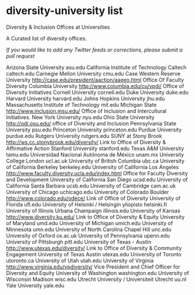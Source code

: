 # diversity-university list
Diversity &amp; Inclusion Offices at Universities

A Curated list of diversity offices.

_If you would like to add any Twitter feeds or corrections, please submit a pull request_


Arizona State University        asu.edu
California Institute of Technology Caltech      caltech.edu
Carnegie Mellon University      cmu.edu
Case Western Reserve University http://case.edu/president/aaction/aaeeo.html    Office Of Faculty Diversity
Columbia University       http://www.columbia.edu/cu/vpdi/        Office of Diversity Initiatives
Cornell University      cornell.edu
Duke University duke.edu
Harvard University      harvard.edu
Johns Hopkins University        jhu.edu
Massachusetts Institute of Technology   mit.edu
Michigan State  http://www.inclusion.msu.edu/   Office of Inclusion and Intercultural Initiatives.
New York University     nyu.edu
Ohio State University    http://odi.osu.edu/   office of Diversity and Inclusion
Pennsylvania State University   psu.edu
Princeton University    princeton.edu
Purdue University       purdue.edu
Rutgers University      rutgers.edu
SUNY at Stony Brook     http://ws.cc.stonybrook.edu/diversity/  Link to Office of Diversity & Affirmative Action
Stanford University     stanford.edu
Texas A&M University    tamu.edu
Universidad Nacional Autónoma de México unam.mx
University College London       ucl.ac.uk
University of British Columbia  ubc.ca
University of California Berkeley       berkeley.edu
University of California Los Angeles  http://www.faculty.diversity.ucla.edu/index.html        Office for Faculty Diversity and Development
University of California San Diego      ucsd.edu
University of California Santa Barbara  ucsb.edu
University of Cambridge cam.ac.uk
University of Chicago   uchicago.edu
University of Colorado Boulder        http://www.colorado.edu/odece/  Link of Office of Diversity
University of Florida   ufl.edu
University of Helsinki / Helsingin yliopisto    helsinki.fi
University of Illinois Urbana Champaign illinois.edu
University of Kansas    http://www.diversity.ku.edu/    Link to Office of Diversity & Equity
University of Maryland  umd.edu
University of Michigan  umich.edu
University of Minnesota umn.edu
University of North Carolina Chapel Hill        unc.edu
University of Oxford    ox.ac.uk
University of Pennsylvania      upenn.edu
University of Pittsburgh        pitt.edu
University of Texas - Austin    http://www.utexas.edu/diversity/        Link to Office of Diversity & Community Engagement
University of Texas Austin      utexas.edu
University of Toronto   utoronto.ca
University of Utah      utah.edu
University of Virginia  http://www.virginia.edu/vpdiversity/    Vice President and Chief Officer for Diversity and Equity
University of Washington        washington.edu
University of Wisconsin Madison wisc.edu
Utrecht University / Universiteit Utrecht       uu.nl
Yale University yale.edu

